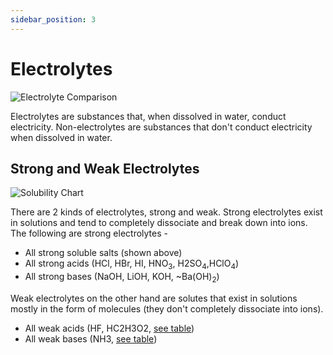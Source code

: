 ```yaml
---
sidebar_position: 3
---
```


# Electrolytes

![Electrolyte Comparison](/img/chemistry/electrolyte-comparison.jpg)

Electrolytes are substances that, when dissolved in water, conduct electricity. Non-electrolytes are substances that don't conduct electricity when dissolved in water.

## Strong and Weak Electrolytes

![Solubility Chart](/img/chemistry/solubility-chart.jpg)

There are 2 kinds of electrolytes, strong and weak. Strong electrolytes exist in solutions and tend to completely dissociate and break down into ions. The following are strong electrolytes - 
* All strong soluble salts (shown above)
* All strong acids (HCl, HBr, HI, HNO<sub>3</sub>, H2SO<sub>4</sub>,HClO<sub>4</sub>)
* All strong bases (NaOH, LiOH, KOH, ~Ba(OH)<sub>2</sub>)

Weak electrolytes on the other hand are solutes that exist in solutions mostly in the form of molecules (they don't completely dissociate into ions).
* All weak acids (HF, HC2H3O2, [see table](/docs/chemistry-guide/chapter-three/acids-and-bases.md))
* All weak bases (NH3, [see table](/docs/chemistry-guide/chapter-three/acids-and-bases.md))